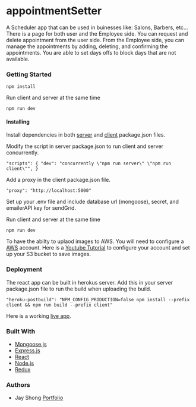 # appointmentSetter

A Scheduler app that can be used in buinesses like: Salons, Barbers, etc... There is a page for both user and the Employee side. You can request and delete appointment from the user side. From the Employee side, you can manage the appointments by adding, deleting, and confirming the appointments. You are able to set days offs to block days that are not available.

### Getting Started

`npm install`

Run client and server at the same time

`npm run dev`

#### Installing

Install dependencies in both [server](https://github.com/Fourleaftayback/appointmentSetter/blob/master/package.json) and [client](https://github.com/Fourleaftayback/appointmentSetter/blob/master/client/package.json) package.json files.

Modify the script in server package.json to run client and server concurrently.

`"scripts": { "dev": "concurrently \"npm run server\" \"npm run client\"", }`

Add a proxy in the client package.json file.

`"proxy": "http://localhost:5000"`

Set up your .env file and include database url (mongoose), secret, and emailerAPI key for sendGrid.

Run client and server at the same time

`npm run dev`

To have the abilty to uplaod images to AWS. You will need to configure a [AWS](https://portal.aws.amazon.com/gp/aws/developer/registration/index.html) account. Here is a [Youtube Tutorial](https://www.youtube.com/watch?v=Oc69SEtbM_U) to configure your account and set up your S3 bucket to save images.

### Deployment

The react app can be built in herokus server.
Add this in your server package.json file to run the build when uploading the build.

`"heroku-postbuild": "NPM_CONFIG_PRODUCTION=false npm install --prefix client && npm run build --prefix client"`

Here is a working [live app](https://book-appointments.herokuapp.com/).

### Built With

- [Mongoose.js](https://mongoosejs.com/)
- [Express.js](https://expressjs.com/)
- [React](https://reactjs.org/)
- [Node.js](https://nodejs.org/en/)
- [Redux](https://redux.js.org/)

### Authors

- Jay Shong [Portfolio](https://www.jayshong.com/)
